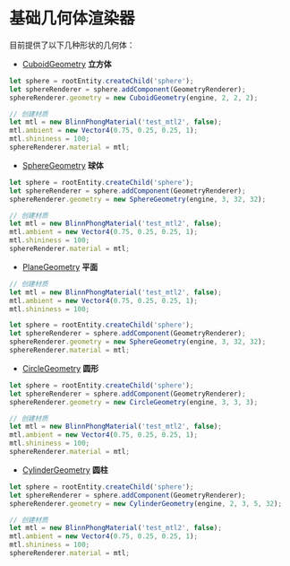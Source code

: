 # 基础几何体渲染器

目前提供了以下几种形状的几何体：

- [CuboidGeometry](${book.api}classes/core.cuboidgeometry.html) **立方体**

```typescript
let sphere = rootEntity.createChild('sphere');
let sphereRenderer = sphere.addComponent(GeometryRenderer);
sphereRenderer.geometry = new CuboidGeometry(engine, 2, 2, 2);

// 创建材质
let mtl = new BlinnPhongMaterial('test_mtl2', false);
mtl.ambient = new Vector4(0.75, 0.25, 0.25, 1);
mtl.shininess = 100;
sphereRenderer.material = mtl;
```

- [SphereGeometry](${book.api}classes/core.spheregeometry.html) **球体**

```typescript
let sphere = rootEntity.createChild('sphere');
let sphereRenderer = sphere.addComponent(GeometryRenderer);
sphereRenderer.geometry = new SphereGeometry(engine, 3, 32, 32);

// 创建材质
let mtl = new BlinnPhongMaterial('test_mtl2', false);
mtl.ambient = new Vector4(0.75, 0.25, 0.25, 1);
mtl.shininess = 100;
sphereRenderer.material = mtl;
```

- [PlaneGeometry](${book.api}classes/core.spheregeometry.html) **平面**

```typescript
// 创建材质
let mtl = new BlinnPhongMaterial('test_mtl2', false);
mtl.ambient = new Vector4(0.75, 0.25, 0.25, 1);
mtl.shininess = 100;

let sphere = rootEntity.createChild('sphere');
let sphereRenderer = sphere.addComponent(GeometryRenderer);
sphereRenderer.geometry = new SphereGeometry(engine, 3, 32, 32);
sphereRenderer.material = mtl;
```

- [CircleGeometry](${book.api}classes/core.circlegeometry.html) **圆形**

```typescript
let sphere = rootEntity.createChild('sphere');
let sphereRenderer = sphere.addComponent(GeometryRenderer);
sphereRenderer.geometry = new CircleGeometry(engine, 3, 3, 3);

// 创建材质
let mtl = new BlinnPhongMaterial('test_mtl2', false);
mtl.ambient = new Vector4(0.75, 0.25, 0.25, 1);
mtl.shininess = 100;
sphereRenderer.material = mtl;
```

- [CylinderGeometry](${book.api}classes/core.cylindergeometry.html) **圆柱**

```typescript
let sphere = rootEntity.createChild('sphere');
let sphereRenderer = sphere.addComponent(GeometryRenderer);
sphereRenderer.geometry = new CylinderGeometry(engine, 2, 3, 5, 32);

// 创建材质
let mtl = new BlinnPhongMaterial('test_mtl2', false);
mtl.ambient = new Vector4(0.75, 0.25, 0.25, 1);
mtl.shininess = 100;
sphereRenderer.material = mtl;
```